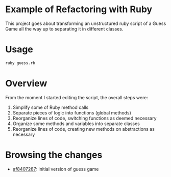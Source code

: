 # Example of Refactoring with Ruby

This project goes about transforming an unstructured ruby script of a Guess
Game all the way up to separating it in different classes.

# Usage 

```bash
ruby guess.rb 
```

# Overview

From the moment I started editing the script, the overall steps were:

1. Simplify some of Ruby method calls
2. Separate pieces of logic into functions (global methods)
3. Reorganize lines of code, switching functions as deemed necessary
4. Organize some methods and variables into separate classes
5. Reorganize lines of code, creating new methods on abstractions as necessary

# Browsing the changes

* [af8407287](https://github.com/13LD/TTPS/commit/af8407287bcec66f4952c0315a0f82690484174f#diff-c55d59ec30135b957cbb76251144db3f): Initial version of guess game
